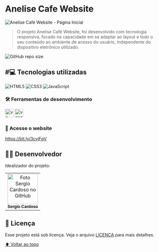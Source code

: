 # Anelise Cafe Website



<img src="./assets/anelise-café-website-folder.png" alt="Anelise Café Website - Página Inicial">

> O projeto Anelise Café  Website, foi desenvolvido com tecnologia responsiva, focado na capacidade em se adaptar ao layout e todo o seu conteúdo ao ambiente de acesso do usuário, independente do dispositivo eletrônico utilizado.

![GitHub repo size](https://img.shields.io/github/repo-size/iuricode/README-template?style=for-the-badge)


## #💻 Tecnologias utilizadas
![HTML5](https://img.shields.io/badge/html5-%23E34F26.svg?logo=html5&logoColor=white)
![CSS3](https://img.shields.io/badge/css3-%231572B6.svg?logo=css3&logoColor=white)
![JavaScript](https://img.shields.io/badge/javascript-%23323330.svg?logo=javascript&logoColor=%23F7DF1E)


### 🛠 Ferramentas de desenvolvimento
<p display="inline-block">
  <img width="28" src="https://static.wikia.nocookie.net/logopedia/images/e/ec/Microsoft_Visual_Studio_2022.svg" alt="vs-logo"/>
  <img width="28" src="https://upload.wikimedia.org/wikipedia/commons/thumb/9/9a/Visual_Studio_Code_1.35_icon.svg/2048px-Visual_Studio_Code_1.35_icon.svg.png" alt="vscode-logo"/>

</p>

### 🔗 Acesse o website

https://bit.ly/3cvjFqV


## 👨‍💻 Desenvolvedor

Idealizador do projeto:

<table>
  <tr>
    <td align="center">
      <a href="#">
        <img src="https://avatars.githubusercontent.com/u/55567543?v=4" width="100px;" alt="Foto Sergio Cardoso no GitHub"/><br>
        <sub>
          <b>Sergio Cardoso</b>
        </sub>
      </a>
    </td>    
  </tr>
</table>

## 📝 Licença

Esse projeto está sob licença. Veja o arquivo [LICENÇA](LICENSE.md) para mais detalhes.

[⬆ Voltar ao topo](#anelise-cafe-website)<br>


